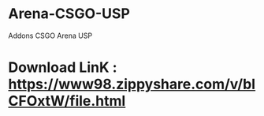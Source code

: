 # Arena-CSGO-USP
Addons CSGO Arena USP
# Download LinK : https://www98.zippyshare.com/v/bICFOxtW/file.html
